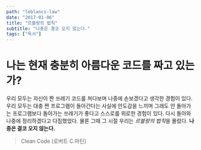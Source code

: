 ```yaml
---
path: "leblancs-law"
date: "2017-01-06"
title: "르블랑의 법칙"
subtitle: "나중은 결코 오지 않는다."
tags: ["독서"]
---
```


# 나는 현재 충분히 아름다운 코드를 짜고 있는가?

우리 모두는 자신이 짠 쓰레기 코드를 쳐다보며 나중에 손보겠다고 생각한 경험이 있다. 우리 모두는 대충 짠 프로그램이 돌아간다는 사실에 안도감을 느끼며 그래도 안 돌아가는 프로그램보다 돌아가는 쓰레기가 좋다고 스스로를 위로한 경험이 있다. 다시 돌아와 나중에 정리하겠다고 다짐했었다. 물론 그때 그 시절 우리는 *르블랑의 법칙*을 몰랐다. **나중은 결코 오지 않는다.**

> Clean Code (로버트 C.마틴)
